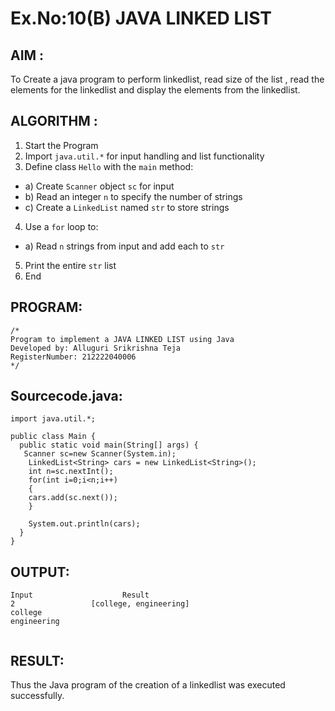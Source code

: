 # Ex.No:10(B) JAVA LINKED LIST
## AIM :
To Create a java program to perform linkedlist, read size of the list , read the elements for the linkedlist and display the elements from the linkedlist.


## ALGORITHM :
1.	Start the Program
2.	Import `java.util.*` for input handling and list functionality
3.	Define class `Hello` with the `main` method:
-	a) Create `Scanner` object `sc` for input
-	b) Read an integer `n` to specify the number of strings
-	c) Create a `LinkedList` named `str` to store strings
4.	Use a `for` loop to:
-	a) Read `n` strings from input and add each to `str`
5.	Print the entire `str` list
6.	End



## PROGRAM:
 ```
/*
Program to implement a JAVA LINKED LIST using Java
Developed by: Alluguri Srikrishna Teja
RegisterNumber: 212222040006
*/
```

## Sourcecode.java:

```
import java.util.*;

public class Main {
  public static void main(String[] args) {
   Scanner sc=new Scanner(System.in);
    LinkedList<String> cars = new LinkedList<String>();
    int n=sc.nextInt();
    for(int i=0;i<n;i++)
    {
    cars.add(sc.next());
    }
    
    System.out.println(cars);
  }
}

```

## OUTPUT:

```
Input	                 Result
2                 [college, engineering]
college
engineering


```


## RESULT:
Thus the Java program of the creation of a linkedlist was executed successfully.





